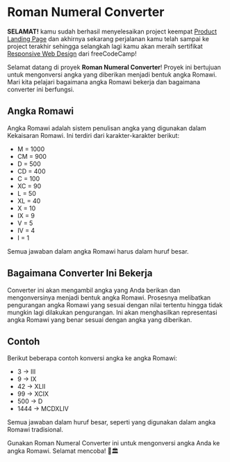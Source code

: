# Roman Numeral Converter

**SELAMAT!** kamu sudah berhasil menyelesaikan project keempat [Product Landing Page](https://github.com/dipintoo/freeCodeCamp_Product-Landing-Page) dan akhirnya sekarang perjalanan kamu telah sampai ke project terakhir sehingga selangkah lagi kamu akan meraih sertifikat [Responsive Web Design](https://www.freecodecamp.org/learn/2022/responsive-web-design/) dari freeCodeCamp!

Selamat datang di proyek **Roman Numeral Converter**! Proyek ini bertujuan untuk mengonversi angka yang diberikan menjadi bentuk angka Romawi. Mari kita pelajari bagaimana angka Romawi bekerja dan bagaimana converter ini berfungsi.

## Angka Romawi

Angka Romawi adalah sistem penulisan angka yang digunakan dalam Kekaisaran Romawi. Ini terdiri dari karakter-karakter berikut:

- M = 1000
- CM = 900
- D = 500
- CD = 400
- C = 100
- XC = 90
- L = 50
- XL = 40
- X = 10
- IX = 9
- V = 5
- IV = 4
- I = 1

Semua jawaban dalam angka Romawi harus dalam huruf besar.

## Bagaimana Converter Ini Bekerja

Converter ini akan mengambil angka yang Anda berikan dan mengonversinya menjadi bentuk angka Romawi. Prosesnya melibatkan pengurangan angka Romawi yang sesuai dengan nilai tertentu hingga tidak mungkin lagi dilakukan pengurangan. Ini akan menghasilkan representasi angka Romawi yang benar sesuai dengan angka yang diberikan.

## Contoh

Berikut beberapa contoh konversi angka ke angka Romawi:

- 3 → III
- 9 → IX
- 42 → XLII
- 99 → XCIX
- 500 → D
- 1444 → MCDXLIV

Semua jawaban dalam huruf besar, seperti yang digunakan dalam angka Romawi tradisional.

Gunakan Roman Numeral Converter ini untuk mengonversi angka Anda ke angka Romawi. Selamat mencoba! 🚀🏛️
